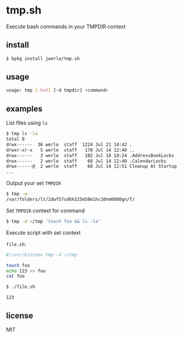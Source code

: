 tmp.sh
======

Execute bash commands in your TMPDIR context

## install

```sh
$ bpkg install jwerle/tmp.sh
```

## usage

```sh
usage: tmp [-hwV] [-d tmpdir] <command>
```

## examples

List files using `ls`

```sh
$ tmp ls -la
total 8
drwx------  36 werle  staff  1224 Jul 21 14:42 .
drwxr-xr-x   5 werle  staff   170 Jul 14 12:40 ..
drwx------   3 werle  staff   102 Jul 18 10:24 .AddressBookLocks
drwx------   2 werle  staff    68 Jul 14 12:40 .CalendarLocks
drwx------@  2 werle  staff    68 Jul 14 12:51 Cleanup At Startup
...
```

Output your set `TMPDIR`

```sh
$ tmp -w
/var/folders/lt/2dwf57sd6k525m58m1hc10nm0000gn/T/
```

Set `TMPDIR` context for command

```sh
$ tmp -d ~/tmp 'touch foo && ls -la'
```

Execute script with set context

`file.sh`:

```sh
#!/usr/bin/env tmp -d ~/tmp

touch foo
echo 123 >> foo
cat foo
```

```sh
$ ./file.sh
```

```
123
```

## license

MIT

